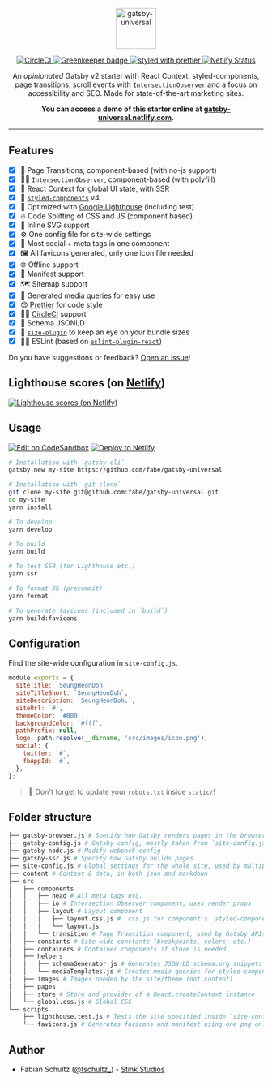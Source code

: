 <p align="center">
  <a href="https://github.com/fabe/gatsby-universal">
    <img
      src="https://i.imgur.com/MFWrZSx.png"
      height="80"
      alt="gatsby-universal"
      title="gatsby-universal"
    />
  </a>
</p>

<p align="center">
  <a href="https://circleci.com/gh/fabe/gatsby-universal">
    <img
      src="https://circleci.com/gh/fabe/gatsby-universal.svg?style=svg"
      alt="CircleCI"
    />
  </a>
  <a href="https://greenkeeper.io/">
    <img
      src="https://badges.greenkeeper.io/fabe/gatsby-universal.svg"
      alt="Greenkeeper badge"
    />
  </a>
  <a href="https://github.com/prettier/prettier">
    <img
      src="https://img.shields.io/badge/styled_with-prettier-ff69b4.svg"
      alt="styled with prettier"
    />
  </a>
  <a href="https://app.netlify.com/sites/gatsby-universal/deploys">
    <img
      src="https://api.netlify.com/api/v1/badges/3e49bb6e-c385-4807-a7e8-70eea491cfdf/deploy-status"
      alt="Netlify Status"
    />
  </a>
</p>

<p align="center">
  An <em>opinionated</em> Gatsby v2 starter with React Context, styled-components, page transitions, scroll events with <code>IntersectionObserver</code> and a focus on accessibility and SEO. Made for state-of-the-art marketing sites.
</p>

<p align="center">
  <strong>
    You can access a demo of this starter online at <a href="https://gatsby-universal.netlify.com">gatsby-universal.netlify.com</a>.
  </strong>
</p>

***

## Features

- [X] 🤩 Page Transitions, component-based (with no-js support)
- [X] 👮‍♂️ `IntersectionObserver`, component-based (with polyfill)
- [X] 🌿 React Context for global UI state, with SSR
- [X] 💅 [`styled-components`](https://www.styled-components.com/) v4
- [X] 💯 Optimized with [Google Lighthouse](https://developers.google.com/web/tools/lighthouse/) (including test)
- [X] 🔥 Code Splitting of CSS and JS (component based)
- [X] 🔪 Inline SVG support
- [X] ⚙️ One config file for site-wide settings
- [X] 💙 Most social + meta tags in one component
- [X] 🖼 All favicons generated, only one icon file needed
- [X] 🌐 Offline support
- [X] 📄 Manifest support
- [X] 🗺 Sitemap support
- [X] 📱 Generated media queries for easy use
- [X] 😎 [Prettier](https://prettier.io/) for code style
- [X] 👷‍♂️ [CircleCI](https://circleci.com/) support
- [X] 🐙 Schema JSONLD
- [X] 🔎 [`size-plugin`](https://github.com/GoogleChromeLabs/size-plugin) to keep an eye on your bundle sizes
- [X] 👨‍🏫 ESLint (based on [`eslint-plugin-react`](./.eslintrc))

Do you have suggestions or feedback? [Open an issue](https://github.com/fabe/gatsby-universal/issues/new)!

## Lighthouse scores (on [Netlify](https://netlify.com))

[![Lighthouse scores (on Netlify)](https://lighthouse.now.sh/?perf=100&pwa=100&a11y=100&bp=100&seo=100)](https://circleci.com/gh/fabe/gatsby-universal)

## Usage

[![Edit on CodeSandbox](https://cdn.rawgit.com/fabe/1dd805eed0153b47aba2b50cea2469ec/raw/64b0ea90c2a425d3847da908053f5f337128259b/edit-on-codesandbox-32px.svg)](https://codesandbox.io/s/github/fabe/gatsby-universal)
[![Deploy to Netlify](https://www.netlify.com/img/deploy/button.svg)](https://app.netlify.com/start/deploy?repository=https://github.com/fabe/gatsby-universal)

```bash
# Installation with `gatsby-cli`
gatsby new my-site https://github.com/fabe/gatsby-universal

# Installation with `git clone`
git clone my-site git@github.com:fabe/gatsby-universal.git
cd my-site
yarn install

# To develop
yarn develop

# To build
yarn build

# To test SSR (for Lighthouse etc.)
yarn ssr

# To format JS (precommit)
yarn format

# To generate favicons (included in `build`)
yarn build:favicons
```

## Configuration

Find the site-wide configuration in `site-config.js`.

```js
module.exports = {
  siteTitle: `SeungHeonDoh`,
  siteTitleShort: `SeungHeonDoh`,
  siteDescription: `SeungHeonDoh.`,
  siteUrl: `#`,
  themeColor: `#000`,
  backgroundColor: `#fff`,
  pathPrefix: null,
  logo: path.resolve(__dirname, 'src/images/icon.png'),
  social: {
    twitter: `#`,
    fbAppId: `#`,
  },
};
```

> 🚨 Don't forget to update your `robots.txt` inside `static/`!

## Folder structure
```bash
├── gatsby-browser.js # Specify how Gatsby renders pages in the browser
├── gatsby-config.js # Gatsby config, mostly taken from `site-config.js`
├── gatsby-node.js # Modify webpack config
├── gatsby-ssr.js # Specify how Gatsby builds pages
├── site-config.js # Global settings for the whole site, used by multiple scripts
├── content # Content & data, in both json and markdown
├── src
│   ├── components
│   │   ├── head # All meta tags etc.
│   │   ├── io # Intersection Observer component, uses render props
│   │   ├── layout # Layout component
│   │   │   ├── layout.css.js # .css.js for component's `styled-components`
│   │   │   └── layout.js
│   │   └── transition # Page Transition component, used by Gatsby APIs
│   ├── constants # Site-wide constants (breakpoints, colors, etc.)
│   ├── containers # Container components if store is needed
│   ├── helpers
│   │   ├── schemaGenerator.js # Generates JSON-LD schema.org snippets
│   │   └── mediaTemplates.js # Creates media queries for styled-components
│   ├── images # Images needed by the site/theme (not content)
│   ├── pages
│   ├── store # Store and provider of a React.createContext instance
│   └── global.css.js # Global CSS
└── scripts
    ├── lighthouse.test.js # Tests the site specified inside `site-config.js` with Google Lighthouse (WIP)
    └── favicons.js # Generates favicons and manifest using one png only.
```

## Author

* Fabian Schultz ([@fschultz_](https://twitter.com/fschultz_)) - [Stink Studios](https://stinkstudios.com)
